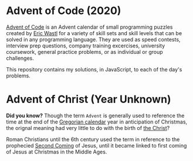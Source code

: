 # Advent of Code (2020)

[Advent of Code](https://adventofcode.com/2020) is an Advent calendar of small programming puzzles created by [Eric Wastl](http://was.tl/) for a variety of skill sets and skill levels that can be solved in any programming language. They are used as speed contests, interview prep questions, company training excercises, university coursework, general practice problems, or as individual or group challenges.

This repository contains my solutions, in JavaScript, to each of the day's problems. 

# Advent of Christ (Year Unknown)

**Did you know?** Though the term `Advent` is generally used to reference the time at the end of the [Gregorian calendar](https://en.wikipedia.org/wiki/Gregorian_calendar) year in anticipation of Christmas, the orignal meaning had very little to do with the birth of [the Christ](https://en.wikipedia.org/wiki/Christ_(title))?

Roman Christians until the 6th century used the term in reference to the prophecied [Second Coming](https://www.britannica.com/topic/Second-Coming) of Jesus, until it became linked to first coming of Jesus at Christmas in the Middle Ages.